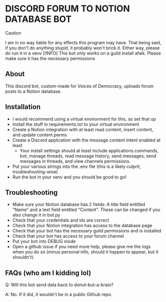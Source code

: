 # DISCORD FORUM TO NOTION DATABASE BOT
> [!CAUTION]
> I am in no way liable for any effects this program may have. That being said, if you don't do anything stupid, it probably won't brick it. Either way, please do run it in a venv
> [!INFO]
> This bot only works on a guild install afaik. Please make sure it has the necessary permissions
## About
This discord bot, custom-made for Voices of Democracy, uploads forum posts to a Notion database. 
## Installation
- I would recommend using a virtual environment for this, so set that up
- Install the stuff in requirements.txt to your virtual environment
- Create a Notion integration with at least read content, insert content, and update content perms
- Create a Discord application with the message content intent enabled at least
    - Your install settings should at least include applications.commands, bot, manage threads, read message history, send messages, send messages in threads, and view channels permissions.
- Put your various strings into the .env file (this is a likely culprit, troubleshooting-wise)
- Run the bot in your venv and you should be good to go!
## Troubleshooting
- Make sure your Notion database has 2 fields: A title field entitled "Name" and a text field entitled "Content". These can be changed if you also change it in bot.py
- Check that your credentials and ids are correct
- Check that your Notion integration has access to the database page
- Check that your bot has the necessary guild permissions and is installed
- Check that your bot has access to your forum channel
- Put your bot into DEBUG mode
- Open a github issue if you need more help, please give me the logs when you do so (minus personal info, should it happen to appear, but it shouldn't).
## FAQs (who am I kidding lol)
Q: Will this bot send data back to donut-but-a-brain?

A: No. If it did, it wouldn't be in a public Github repo.

